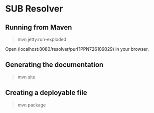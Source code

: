 SUB Resolver
============

Running from Maven
------------------
> mvn jetty:run-exploded

Open (localhost:8080/resolver/purl?PPN726109029) in your browser.

Generating the documentation
----------------------------
> mvn site

Creating a deployable file
--------------------------
> mvn package